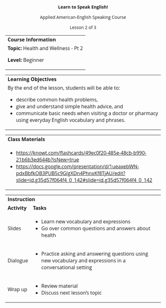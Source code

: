 
<style>
body {
  font-family: 'Open Sans', sans-serif;
}
.markdown-body table {
  display: table;
}
</style>
<p style="text-align: center">
<strong>Learn to Speak English!</strong>
</p>
<p style="text-align: center">
Applied American-English Speaking Course
</p>
<p style="text-align: center">
Lesson 2 of 3
</p>

<table>
  <tr>
   <td><strong>Course Information</strong>
   </td>
  </tr>
  <tr>
   <td><strong>Topic: </strong>Health and Wellness - Pt 2 
<p>
<strong>Level: </strong>Beginner
   </td>
  </tr>
</table>



<table>
  <tr>
   <td><strong>Learning Objectives</strong>
   </td>
  </tr>
  <tr>
   <td>By the end of the lesson, students will be able to:
<ul>

<li>describe common health problems, </li>

<li>give and understand simple health advice, and </li>

<li>communicate basic needs when visiting a doctor or pharmacy using everyday English vocabulary and phrases.</li>
</ul>
   </td>
  </tr>
</table>



<table>
  <tr>
   <td><strong>Class Materials</strong>
   </td>
  </tr>
  <tr>
   <td>
<ul>

<li><a href="https://knowt.com/flashcards/49ec0f20-485e-48cb-b990-21b6b3ed644b?isNew=true">https://knowt.com/flashcards/49ec0f20-485e-48cb-b990-21b6b3ed644b?isNew=true</a></li>

<li><a href="https://docs.google.com/presentation/d/1ueaxebWN-pdxBbfkOB3PUB5c9GlgXDn4PhnxKf8TjAU/edit?slide=id.g35d57f064f4_0_142#slide=id.g35d57f064f4_0_142">https://docs.google.com/presentation/d/1ueaxebWN-pdxBbfkOB3PUB5c9GlgXDn4PhnxKf8TjAU/edit?slide=id.g35d57f064f4_0_142#slide=id.g35d57f064f4_0_142</a> </li>
</ul>
   </td>
  </tr>
</table>



<table>
  <tr>
   <td colspan="2" ><strong>Instruction</strong>
   </td>
  </tr>
  <tr>
   <td><strong>Activity</strong>
   </td>
   <td><strong>Tasks</strong>
   </td>
  </tr>
  <tr>
   <td>Slides
   </td>
   <td>
<ul>

<li>Learn new vocabulary and expressions</li>

<li>Go over common questions and answers about health</li>
</ul>
   </td>
  </tr>
  <tr>
   <td>Dialogue
   </td>
   <td>
<ul>

<li>Practice asking and answering questions using new vocabulary and expressions in a conversational setting</li>
</ul>
   </td>
  </tr>
  <tr>
   <td>Wrap up
   </td>
   <td>
<ul>

<li>Review material</li>

<li>Discuss next lesson’s topic</li>
</ul>
   </td>
  </tr>
</table>
